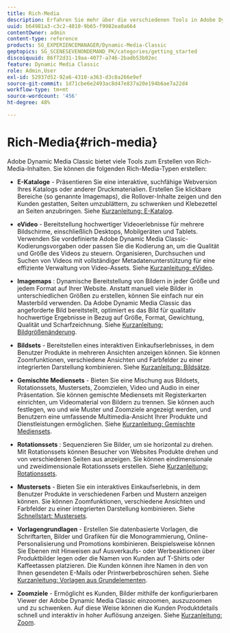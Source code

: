 ```yaml
---
title: Rich-Media
description: Erfahren Sie mehr über die verschiedenen Tools in Adobe Dynamic Media Classic, die Ihnen beim Erstellen von Rich-Media-Inhalten helfen können.
uuid: b64981a3-c3c2-4010-9b65-f9982ea0a664
contentOwner: admin
content-type: reference
products: SG_EXPERIENCEMANAGER/Dynamic-Media-Classic
geptopics: SG_SCENESEVENONDEMAND_PK/categories/getting_started
discoiquuid: 86f72d31-19aa-4077-a746-2badb53b02ec
feature: Dynamic Media Classic
role: Admin,User
exl-id: 52937d52-92a6-4310-a363-d3c8a266e9ef
source-git-commit: 1d71cbe6e2493ac8d47e837a20e194b6ae7a22d4
workflow-type: tm+mt
source-wordcount: '456'
ht-degree: 48%

---
```


# Rich-Media{#rich-media}

Adobe Dynamic Media Classic bietet viele Tools zum Erstellen von Rich-Media-Inhalten. Sie können die folgenden Rich-Media-Typen erstellen:

* **E-Kataloge**  - Präsentieren Sie eine interaktive, suchfähige Webversion Ihres Katalogs oder anderer Druckmaterialien. Erstellen Sie klickbare Bereiche (so genannte Imagemaps), die Rollover-Inhalte zeigen und den Kunden gestatten, Seiten umzublättern, zu schwenken und Klebezettel an Seiten anzubringen.
Siehe [Kurzanleitung: E-Katalog](/help/quick-start-ecatalog.md).

* **eVideo**  - Bereitstellung hochwertiger Videoerlebnisse für mehrere Bildschirme, einschließlich Desktops, Mobilgeräten und Tablets. Verwenden Sie vordefinierte Adobe Dynamic Media Classic-Kodierungsvorgaben oder passen Sie die Kodierung an, um die Qualität und Größe des Videos zu steuern. Organisieren, Durchsuchen und Suchen von Videos mit vollständiger Metadatenunterstützung für eine effiziente Verwaltung von Video-Assets.
Siehe [Kurzanleitung: eVideo](/help/quick-start-video.md).

* **Imagemaps** : Dynamische Bereitstellung von Bildern in jeder Größe und jedem Format auf Ihrer Website. Anstatt manuell viele Bilder in unterschiedlichen Größen zu erstellen, können Sie einfach nur ein Masterbild verwenden. Da Adobe Dynamic Media Classic das angeforderte Bild bereitstellt, optimiert es das Bild für qualitativ hochwertige Ergebnisse in Bezug auf Größe, Format, Gewichtung, Qualität und Scharfzeichnung.
Siehe [Kurzanleitung: Bildgrößenänderung](/help/quick-start-image-sizing.md).

* **Bildsets**  - Bereitstellen eines interaktiven Einkaufserlebnisses, in dem Benutzer Produkte in mehreren Ansichten anzeigen können. Sie können Zoomfunktionen, verschiedene Ansichten und Farbfelder zu einer integrierten Darstellung kombinieren.
Siehe [Kurzanleitung: Bildsätze](/help/quick-start-image-sets.md).

* **Gemischte Mediensets**  - Bieten Sie eine Mischung aus Bildsets, Rotationssets, Mustersets, Zoomzielen, Video und Audio in einer Präsentation. Sie können gemischte Mediensets mit Registerkarten einrichten, um Videomaterial von Bildern zu trennen. Sie können auch festlegen, wo und wie Muster und Zoomziele angezeigt werden, und Benutzern eine umfassende Multimedia-Ansicht Ihrer Produkte und Dienstleistungen ermöglichen.
Siehe [Kurzanleitung: Gemischte Mediensets](/help/quick-start-mixed-media-sets.md).

* **Rotationssets** : Sequenzieren Sie Bilder, um sie horizontal zu drehen. Mit Rotationssets können Besucher von Websites Produkte drehen und von verschiedenen Seiten aus anzeigen. Sie können eindimensionale und zweidimensionale Rotationssets erstellen.
Siehe [Kurzanleitung: Rotationssets](/help/quick-start-spin-sets.md).

* **Mustersets**  - Bieten Sie ein interaktives Einkaufserlebnis, in dem Benutzer Produkte in verschiedenen Farben und Mustern anzeigen können. Sie können Zoomfunktionen, verschiedene Ansichten und Farbfelder zu einer integrierten Darstellung kombinieren.
Siehe [Schnellstart: Mustersets](/help/quick-start-swatch-sets.md).

* **Vorlagengrundlagen**  - Erstellen Sie datenbasierte Vorlagen, die Schriftarten, Bilder und Grafiken für die Monogrammierung, Online-Personalisierung und Promotions kombinieren. Beispielsweise können Sie Ebenen mit Hinweisen auf Ausverkaufs- oder Werbeaktionen über Produktbilder legen oder die Namen von Kunden auf T-Shirts oder Kaffeetassen platzieren. Die Kunden können ihre Namen in den von Ihnen gesendeten E-Mails oder Printwerbebroschüren sehen.
Siehe [Kurzanleitung: Vorlagen aus Grundelementen](/help/quick-start-template-basics.md).

* **Zoomziele**  - Ermöglicht es Kunden, Bilder mithilfe der konfigurierbaren Viewer der Adobe Dynamic Media Classic einzoomen, auszuzoomen und zu schwenken. Auf diese Weise können die Kunden Produktdetails schnell und interaktiv in hoher Auflösung anzeigen.
Siehe [Kurzanleitung: Zoom](/help/quick-start-zoom.md).
